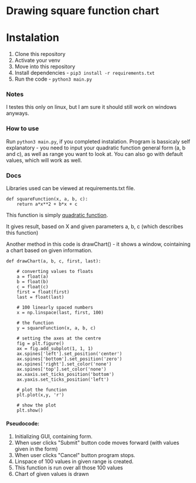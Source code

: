 # Drawing square function chart


# Instalation

1. Clone this repository
2. Activate your venv
3. Move into this repository
4. Install dependencies - `pip3 install -r requirements.txt`
5. Run the code - `python3 main.py`

### Notes
I testes this only on linux, but I am sure it should still work on windows anyways.

### How to use
Run `python3 main.py`, if you completed instalation. Program is bassicaly self explanatory - you need to input your quadratic function general form (a, b and c), as well as range you want to look at. You can also go with default values, which will work as well.

### Docs

Libraries used can be viewed at requirements.txt file.

```
def squareFunction(x, a, b, c):
    return a*x**2 + b*x + c
```

This function is simply [quadratic function](https://www.google.com/search?q=quadratic+function+general+form&oq=qua&aqs=chrome.0.69i59j69i57j0i433j0l2j69i65j69i61l2.762j0j7&sourceid=chrome&ie=UTF-8 "quadratic function").

It gives result, based on X and given parameters a, b, c (which describes this function)



Another method in this code is drawChart() - it shows a window, cointaining a chart based on given information.
```
def drawChart(a, b, c, first, last):

    # converting values to floats
    a = float(a)
    b = float(b)
    c = float(c)
    first = float(first)
    last = float(last)

    # 100 linearly spaced numbers
    x = np.linspace(last, first, 100)

    # the function
    y = squareFunction(x, a, b, c)

    # setting the axes at the centre
    fig = plt.figure()
    ax = fig.add_subplot(1, 1, 1)
    ax.spines['left'].set_position('center')
    ax.spines['bottom'].set_position('zero')
    ax.spines['right'].set_color('none')
    ax.spines['top'].set_color('none')
    ax.xaxis.set_ticks_position('bottom')
    ax.yaxis.set_ticks_position('left')

    # plot the function
    plt.plot(x,y, 'r')

    # show the plot
    plt.show()
```




#### Pseudocode:

1. Initializing GUI, containing form.
2. When user clicks "Submit" button code moves forward (with values given in the form)
3. When user clicks "Cancel" button program stops.
4. Linspace of 100 values in given range is created.
5. This function is run over all those 100 values
6. Chart of given values is drawn
